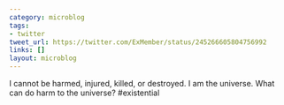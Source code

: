 ```yaml
---
category: microblog
tags:
- twitter
tweet_url: https://twitter.com/ExMember/status/245266605804756992
links: []
layout: microblog
---
```

I cannot be harmed, injured, killed, or destroyed. I am the universe. What can do harm to the universe? #existential
